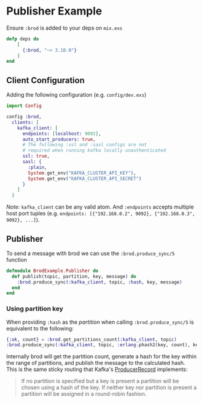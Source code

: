 # Publisher Example

Ensure `:brod` is added to your deps on `mix.exs`

```elixir
defp deps do
    [
      {:brod, "~> 3.10.0"}
    ]
end
```

## Client Configuration

Adding the following configuration (e.g. `config/dev.exs`)  

```elixir
import Config

config :brod,
  clients: [
    kafka_client: [
      endpoints: [localhost: 9092],
      auto_start_producers: true,
      # The following :ssl and :sasl configs are not 
      # required when running kafka locally unauthenticated
      ssl: true,
      sasl: {
        :plain,
        System.get_env("KAFKA_CLUSTER_API_KEY"),
        System.get_env("KAFKA_CLUSTER_API_SECRET")
      }
    ]
  ]
```

_Note:_ `kafka_client` can be any valid atom. And `:endpoints` accepts multiple host port tuples (e.g. `endpoints: [{"192.168.0.2", 9092}, {"192.168.0.3", 9092}, ...]`).   

## Publisher

To send a message with brod we can use the `:brod.produce_sync/5` function

```elixir
defmodule BrodExample.Publisher do
  def publish(topic, partition, key, message) do
    :brod.produce_sync(:kafka_client, topic, :hash, key, message)
  end
end
```

### Using partition key

When providing `:hash` as the _partition_ when calling `:brod.produce_sync/5` is equivalent to the following: 

```elixir
{:ok, count} = :brod.get_partitions_count(:kafka_client, topic)
:brod.produce_sync(:kafka_client, topic, :erlang.phash2(key, count), key, message)
```

Internally brod will get the partition count, generate a hash for the key within the range of partitions,
and publish the message to the calculated hash. This is the same sticky routing that Kafka's [ProducerRecord](https://kafka.apache.org/23/javadoc/org/apache/kafka/clients/producer/ProducerRecord.html) implements:

>If no partition is specified but a key is present a partition will be chosen using a hash of the key. If neither key nor partition is present a partition will be assigned in a round-robin fashion.